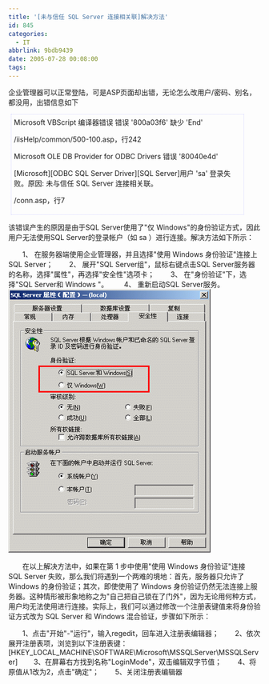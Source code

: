 ```yaml
---
title: '[未与信任 SQL Server 连接相关联]解决方法'
id: 845
categories:
  - IT
abbrlink: 9bdb9439
date: 2005-07-28 00:08:00
tags:
---
```


企业管理器可以正常登陆，可是ASP页面却出错，无论怎么改用户/密码、别名，都没用，出错信息如下

<DIV style="BORDER-RIGHT: #ccf 1px dotted; PADDING-RIGHT: 5px; BORDER-TOP: #ccf 1px dotted; PADDING-LEFT: 5px; PADDING-BOTTOM: 5px; MARGIN: 5px; BORDER-LEFT: #ccf 1px dotted; WIDTH: 90%; PADDING-TOP: 5px; BORDER-BOTTOM: #ccf 1px dotted">Microsoft VBScript 编译器错误 错误 '800a03f6' 缺少 'End' 

/iisHelp/common/500-100.asp，行242 

Microsoft OLE DB Provider for ODBC Drivers 错误 '80040e4d' 

[Microsoft][ODBC SQL Server Driver][SQL Server]用户 'sa' 登录失败。原因: 未与信任 SQL Server 连接相关联。 

/conn.asp，行7</DIV>

该错误产生的原因是由于SQL Server使用了"仅 Windows"的身份验证方式，因此用户无法使用SQL Server的登录帐户（如 sa ）进行连接。解决方法如下所示：

　　1、 在服务器端使用企业管理器，并且选择"使用 Windows 身份验证"连接上 SQL Server；
　　2、 展开"SQL Server组"，鼠标右键点击SQL Server服务器的名称，选择"属性"，再选择"安全性"选项卡；
　　3、 在"身份验证"下，选择"SQL Server和 Windows "。
　　4、 重新启动SQL Server服务。
![MSSQL](/images/2005/07/28_12753.gif)

　　在以上解决方法中，如果在第 1 步中使用"使用 Windows 身份验证"连接 SQL Server 失败，那么我们将遇到一个两难的境地：首先，服务器只允许了 Windows 的身份验证；其次，即使使用了 Windows 身份验证仍然无法连接上服务器。这种情形被形象地称之为"自己把自己锁在了门外"，因为无论用何种方式，用户均无法使用进行连接。实际上，我们可以通过修改一个注册表键值来将身份验证方式改为 SQL Server 和 Windows 混合验证，步骤如下所示：

　　1、点击"开始"-"运行"，输入regedit，回车进入注册表编辑器；
　　2、依次展开注册表项，浏览到以下注册表键：
[HKEY_LOCAL_MACHINE\SOFTWARE\Microsoft\MSSQLServer\MSSQLServer]
　　3、在屏幕右方找到名称"LoginMode"，双击编辑双字节值；
　　4、将原值从1改为2，点击"确定"；
　　5、关闭注册表编辑器